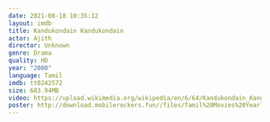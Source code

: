 ```yaml
---
date: 2021-08-18 10:35:12
layout: imdb
title: Kandukondain Kandukondain
actor: Ajith
director: Unknown
genre: Drama
quality: HD
year: "2000"
language: Tamil
imdb: tt0242572
size: 683.94MB
video: https://upload.wikimedia.org/wikipedia/en/6/64/Kandukondain_Kandukondain.jpg
poster: http://download.mobilerockers.fun//files/Tamil%20Movies%20Yearly%20Collections/Tamil%202000%20Collections/Kandukondain%20Kandukondain%20(2000)/Kandukondain%20Kandukondain%20(2000)%20Full%20Movies/Kandukondain%20Kandukondain%20(2000)%20HDRip/Kandukondain%20Kandukondain%20(2000)%20HDRip%20Single%20Part.mp4
---
```

